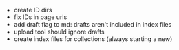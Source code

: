 - create ID dirs
- fix IDs in page urls
- add draft flag to md: drafts aren't included in index files
- upload tool should ignore drafts
- create index files for collections (always starting a new)
